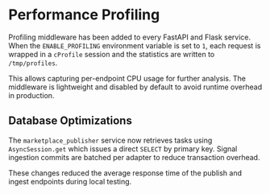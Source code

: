 # Performance Profiling

Profiling middleware has been added to every FastAPI and Flask service. When the
`ENABLE_PROFILING` environment variable is set to `1`, each request is wrapped in
a `cProfile` session and the statistics are written to `/tmp/profiles`.

This allows capturing per-endpoint CPU usage for further analysis. The middleware
is lightweight and disabled by default to avoid runtime overhead in production.

## Database Optimizations

The `marketplace_publisher` service now retrieves tasks using
`AsyncSession.get` which issues a direct `SELECT` by primary key. Signal
ingestion commits are batched per adapter to reduce transaction overhead.

These changes reduced the average response time of the publish and ingest
endpoints during local testing.
